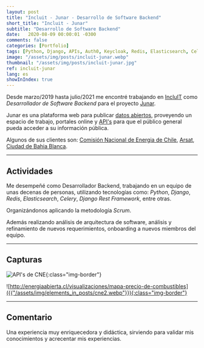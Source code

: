 ```yaml
---
layout: post
title: "Incluit - Junar - Desarrollo de Software Backend"
short_title: "Incluit - Junar"
subtitle: "Desarrollo de Software Backend"
date:   2020-08-09 00:00:01 -0300
comments: false
categories: [Portfolio]
tags: [Python, Django, APIs, Auth0, Keycloak, Redis, Elasticsearch, Celery]
image: "/assets/img/posts/incluit-junar.webp"
thumbnail: "/assets/img/posts/incluit-junar.jpg"
ref: incluit-junar
lang: es
showInIndex: true
---
```


Desde marzo/2019 hasta julio/2021 me encontré trabajando en [IncluIT](https://incluit.com/) como _Desarrollador 
de Software Backend_ para el proyecto [Junar](https://junar.com/).

Junar es una plataforma web para publicar [datos abiertos](https://en.wikipedia.org/wiki/Open_data), proveyendo un 
espacio
de trabajo, portales online y [API's](https://en.wikipedia.org/wiki/Application_programming_interface) para que el 
público general pueda acceder a su información pública.

Algunos de sus clientes son:
[Comisión Nacional de Energia de Chile](https://desarrolladores.energiaabierta.cl/),
[Arsat](https://datos.arsat.com.ar/), [Ciudad de Bahia Blanca](https://datos.bahia.gob.ar/).


---

## Actividades

Me desempeñé como Desarrollador Backend, trabajando en un equipo de unas decenas de personas, utilizando
tecnologías como: _Python_, _Django_, _Redis_, _Elasticsearch_, _Celery_, _Django Rest Framework_, entre otras.

Organizándonos aplicando la metodología _Scrum_.

Además realizando análisis de arquitectura de software, análisis y refinamiento de nuevos requerimientos, onboarding 
a nuevos miembros del equipo.

---

## Capturas

![API's de CNE]({{"/assets/img/elements_in_posts/cne.webp"}}){:class="img-border"}

![http://energiaabierta.cl/visualizaciones/mapa-precio-de-combustibles]({{"/assets/img/elements_in_posts/cne2.webp"}}){:class="img-border"}

---

## Comentario

Una experiencia muy enriquecedora y didáctica, sirviendo para validar mis conocimientos y acrecentar mis experiencias.

